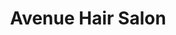 ---
title: "Avenue Hair Salon"
url: /donabate/avenue-hair-salon-turvey-avenue/
shop: hairdresser
---